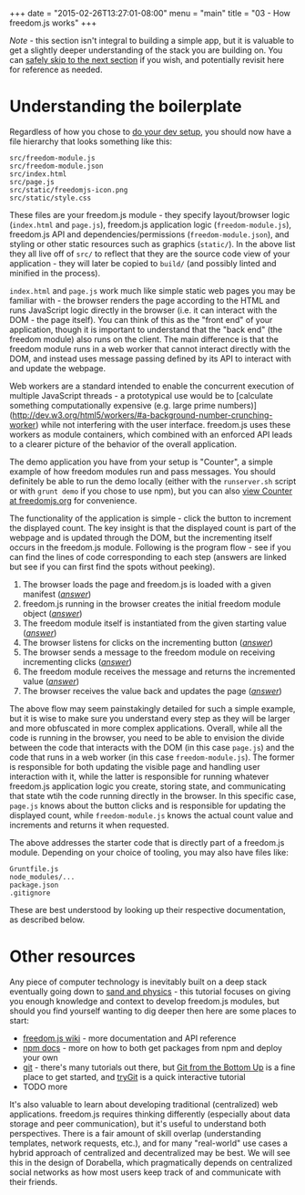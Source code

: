 +++
date = "2015-02-26T13:27:01-08:00"
menu = "main"
title = "03 - How freedom.js works"
+++

*Note* - this section isn't integral to building a simple app,
 but it is valuable to get a slightly deeper understanding of the
 stack you are building on. You can
 [safely skip to the next section](../04dorabelladesign) if you wish,
 and potentially revisit here for reference as needed.

# Understanding the boilerplate
Regardless of how you chose to [do your dev setup](../02devsetup),
you should now have a file hierarchy that looks something like this:

    src/freedom-module.js
    src/freedom-module.json
    src/index.html
    src/page.js
    src/static/freedomjs-icon.png
    src/static/style.css

These files are your freedom.js module - they specify layout/browser
logic (`index.html` and `page.js`), freedom.js application logic
(`freedom-module.js`), freedom.js API and dependencies/permissions
(`freedom-module.json`), and styling or other static resources such as graphics
(`static/`). In the above list they all live off of `src/` to reflect that they
are the source code view of your application - they will later be copied to
`build/` (and possibly linted and minified in the process).

`index.html` and `page.js` work much like simple static web pages you may be
familiar with - the browser renders the page according to the HTML and runs
JavaScript logic directly in the browser (i.e. it can interact with the DOM -
the page itself). You can think of this as the "front end" of your application,
though it is important to understand that the "back end" (the freedom module)
also runs on the client. The main difference is that the freedom module runs in
a web worker that cannot interact directly with the DOM, and instead uses
message passing defined by its API to interact with and update the webpage.

Web workers are a standard intended to enable the concurrent execution of
multiple JavaScript threads - a prototypical use would be to [calculate
something computationally expensive (e.g. large prime numbers)]
(http://dev.w3.org/html5/workers/#a-background-number-crunching-worker)
while not interfering with the user interface. freedom.js uses these workers as
module containers, which combined with an enforced API leads to a clearer
picture of the behavior of the overall application.

The demo application you have from your setup is "Counter", a simple example of
how freedom modules run and pass messages. You should definitely be able to run
the demo locally (either with the `runserver.sh` script or with `grunt demo` if
you chose to use npm), but you can also
[view Counter at freedomjs.org](http://www.freedomjs.org/dist/freedom/latest/demo/counter/)
for convenience.

The functionality of the application is simple - click the button to increment
the displayed count. The key insight is that the displayed count is part of the
webpage and is updated through the DOM, but the incrementing itself occurs in
the freedom.js module. Following is the program flow - see if you can find the
lines of code corresponding to each step (answers are linked but see if you can
first find the spots without peeking).

1. The browser loads the page and freedom.js is loaded with a given manifest
(*[answer](https://github.com/freedomjs/freedom-starter/blob/master/src/page.js#L21-27)*)
2. freedom.js running in the browser creates the initial freedom module object
(*[answer](https://github.com/freedomjs/freedom-starter/blob/master/src/page.js#L12)*)
3. The freedom module itself is instantiated from the given starting value
(*[answer](https://github.com/freedomjs/freedom-starter/blob/master/src/freedom-module.js#L9-12)*)
4. The browser listens for clicks on the incrementing button
(*[answer](https://github.com/freedomjs/freedom-starter/blob/master/src/page.js#L14)*)
5. The browser sends a message to the freedom module on receiving incrementing clicks
(*[answer](https://github.com/freedomjs/freedom-starter/blob/master/src/page.js#L15)*)
6. The freedom module receives the message and returns the incremented value
(*[answer](https://github.com/freedomjs/freedom-starter/blob/master/src/freedom-module.js#L14-18)*)
7. The browser receives the value back and updates the page
(*[answer](https://github.com/freedomjs/freedom-starter/blob/master/src/page.js#L16)*)

The above flow may seem painstakingly detailed for such a simple example, but
it is wise to make sure you understand every step as they will be larger and
more obfuscated in more complex applications. Overall, while all the code is
running in the browser, you need to be able to envision the divide between the
code that interacts with the DOM (in this case `page.js`) and the code that
runs in a web worker (in this case `freedom-module.js`). The former is
responsible for both updating the visible page and handling user interaction
with it, while the latter is responsible for running whatever freedom.js
application logic you create, storing state, and communicating that state wtih
the code running directly in the browser. In this specific case, `page.js`
knows about the button clicks and is responsible for updating the displayed
count, while `freedom-module.js` knows the actual count value and increments
and returns it when requested.

The above addresses the starter code that is directly part of a freedom.js
module. Depending on your choice of tooling, you may also have files like:

    Gruntfile.js
    node_modules/...
    package.json
    .gitignore

These are best understood by looking up their respective
documentation, as described below.

# Other resources
Any piece of computer technology is inevitably built on a deep stack
eventually going down to [sand and physics](http://xkcd.com/1349/) -
this tutorial focuses on giving you enough knowledge and context to
develop freedom.js modules, but should you find yourself wanting to
dig deeper then here are some places to start:

- [freedom.js wiki](https://github.com/freedomjs/freedom/wiki) - more
documentation and API reference
- [npm docs](https://docs.npmjs.com/) - more on how to both get
packages from npm and deploy your own
- [git](http://git-scm.com/) - there's many tutorials out there, but
[Git from the Bottom Up](http://jwiegley.github.io/git-from-the-bottom-up/)
is a fine place to get started, and [tryGit](http://try.github.io)
is a quick interactive tutorial
- TODO more

It's also valuable to learn about developing traditional (centralized)
web applications. freedom.js requires thinking differently (especially
about data storage and peer communication), but it's useful to
understand both perspectives. There is a fair amount of skill overlap
(understanding templates, network requests, etc.), and for many
"real-world" use cases a hybrid approach of centralized and
decentralized may be best. We will see this in the design of
Dorabella, which pragmatically depends on centralized social networks
as how most users keep track of and communicate with their friends.
